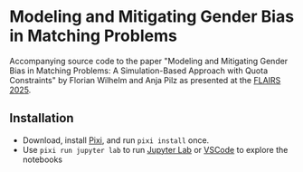 # Modeling and Mitigating Gender Bias in Matching Problems

Accompanying source code to the paper "Modeling and Mitigating Gender Bias in Matching Problems:
A Simulation-Based Approach with Quota Constraints" by Florian Wilhelm and Anja Pilz as presented
at the [FLAIRS 2025](https://www.flairs-38.info/).

## Installation

* Download, install [Pixi], and run `pixi install` once.
* Use `pixi run jupyter lab` to run [Jupyter Lab] or [VSCode] to explore the notebooks

[Pixi]: https://pixi.sh/
[Jupyter Lab]: https://jupyter.org/
[VSCode]: https://code.visualstudio.com/
